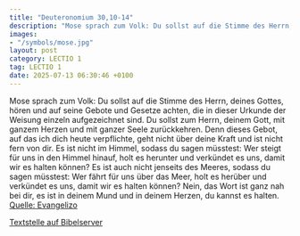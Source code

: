 ```yaml
---
title: "Deuteronomium 30,10-14"
description: "Mose sprach zum Volk: Du sollst auf die Stimme des Herrn, deines Gottes, hören und auf seine Gebote und Gesetze achten, die in dieser Urkunde der Weisung einzeln aufgezeichnet sind. Du sollst zum Herrn, deinem Gott, mit ganzem Herzen und mit ganzer Seele zurückkehren. Denn dieses...."
images:
- "/symbols/mose.jpg"
layout: post
category: LECTIO 1
tag: LECTIO 1
date: 2025-07-13 06:30:46 +0100
---
```

Mose sprach zum Volk: Du sollst auf die Stimme des Herrn, deines Gottes, hören und auf seine Gebote und Gesetze achten, die in dieser Urkunde der Weisung einzeln aufgezeichnet sind. Du sollst zum Herrn, deinem Gott, mit ganzem Herzen und mit ganzer Seele zurückkehren.
Denn dieses Gebot, auf das ich dich heute verpflichte, geht nicht über deine Kraft und ist nicht fern von dir.<!--more-->
Es ist nicht im Himmel, sodass du sagen müsstest: Wer steigt für uns in den Himmel hinauf, holt es herunter und verkündet es uns, damit wir es halten können?
Es ist auch nicht jenseits des Meeres, sodass du sagen müsstest: Wer fährt für uns über das Meer, holt es herüber und verkündet es uns, damit wir es halten können?
Nein, das Wort ist ganz nah bei dir, es ist in deinem Mund und in deinem Herzen, du kannst es halten.<br>
[Quelle: Evangelizo](https://evangeliumtagfuertag.org/DE/gospel)

[Textstelle auf Bibelserver](https://www.bibleserver.com/EU/5.Mose30,10-14)
